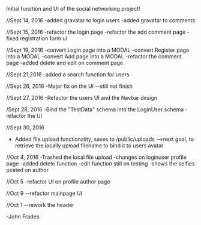 Initial function and UI of the social networking project!


//Sept 14, 2016
-added gravatar to login users
-added gravatar to comments



//Sept 15, 2016
-refactor the login page
-refactor the add comment page
-fixed registration form ui


//Sept 19, 2016
-convert Login page into a MODAL
-convert Register page into a MODAL
-convert Add page into a MODAL
-refactor the comment page
-added delete and edit on comment page


//Sept 21,2016
-added a search function for users


//Sept 26, 2016
-Major fix on the UI --still not finish

//Sept 27, 2016
-Refactor the users UI and the Navbar design

/Sept 28, 2016
-Bind the "TestData" schema into the LoginUser schema
-refactor the UI

//Sept 30, 2016
- Added file upload functionality, saves to /public/uploads
-->next goal, to retrieve the locally upload filename to bind it to users avatar

//Oct 4, 2016
-Trashed the local file upload
-changes on loginuser profile page
 -added delete function
 -edit function still on testing
 -shows the selfies posted on author


//Oct 5
-refactor UI on profile author page

//Oct 9
--refactor mainpage UI


//Oct 1
--rework the header

-John Frades